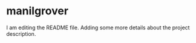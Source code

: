 # manilgrover
I am editing the README file.
Adding some more details about the project description.

